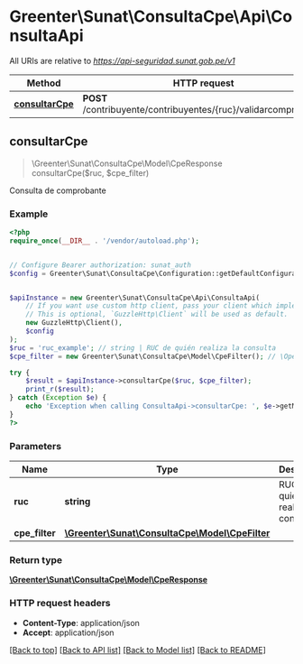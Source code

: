 # Greenter\Sunat\ConsultaCpe\Api\ConsultaApi

All URIs are relative to *https://api-seguridad.sunat.gob.pe/v1*

Method | HTTP request | Description
------------- | ------------- | -------------
[**consultarCpe**](ConsultaApi.md#consultarCpe) | **POST** /contribuyente/contribuyentes/{ruc}/validarcomprobante | Consulta de comprobante



## consultarCpe

> \Greenter\Sunat\ConsultaCpe\Model\CpeResponse consultarCpe($ruc, $cpe_filter)

Consulta de comprobante

### Example

```php
<?php
require_once(__DIR__ . '/vendor/autoload.php');


// Configure Bearer authorization: sunat_auth
$config = Greenter\Sunat\ConsultaCpe\Configuration::getDefaultConfiguration()->setAccessToken('YOUR_ACCESS_TOKEN');


$apiInstance = new Greenter\Sunat\ConsultaCpe\Api\ConsultaApi(
    // If you want use custom http client, pass your client which implements `GuzzleHttp\ClientInterface`.
    // This is optional, `GuzzleHttp\Client` will be used as default.
    new GuzzleHttp\Client(),
    $config
);
$ruc = 'ruc_example'; // string | RUC de quién realiza la consulta
$cpe_filter = new Greenter\Sunat\ConsultaCpe\Model\CpeFilter(); // \OpenAPI\Client\Model\CpeFilter | 

try {
    $result = $apiInstance->consultarCpe($ruc, $cpe_filter);
    print_r($result);
} catch (Exception $e) {
    echo 'Exception when calling ConsultaApi->consultarCpe: ', $e->getMessage(), PHP_EOL;
}
?>
```

### Parameters


Name | Type | Description  | Notes
------------- | ------------- | ------------- | -------------
 **ruc** | **string**| RUC de quién realiza la consulta |
 **cpe_filter** | [**\Greenter\Sunat\ConsultaCpe\Model\CpeFilter**](../Model/CpeFilter.md)|  | [optional]

### Return type

[**\Greenter\Sunat\ConsultaCpe\Model\CpeResponse**](../Model/CpeResponse.md)

### HTTP request headers

- **Content-Type**: application/json
- **Accept**: application/json

[[Back to top]](#) [[Back to API list]](../../README.md#documentation-for-api-endpoints)
[[Back to Model list]](../../README.md#documentation-for-models)
[[Back to README]](../../README.md)

